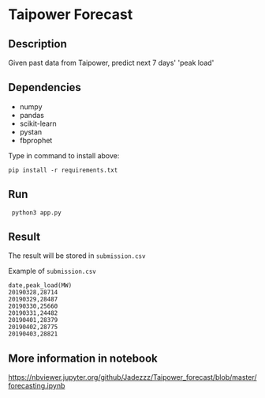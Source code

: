 # Taipower Forecast
## Description

Given past data from Taipower, predict next 7 days' 'peak load'

## Dependencies

* numpy
* pandas
* scikit-learn
* pystan
* fbprophet

Type in command to install above:

``` 
pip install -r requirements.txt 
```

## Run

```
 python3 app.py 
```

## Result

The result will be stored in ```submission.csv```

Example of ```submission.csv```
```
date,peak_load(MW)
20190328,28714
20190329,28487
20190330,25660
20190331,24482
20190401,28379
20190402,28775
20190403,28821
```

## More information in notebook
https://nbviewer.jupyter.org/github/Jadezzz/Taipower_forecast/blob/master/forecasting.ipynb
